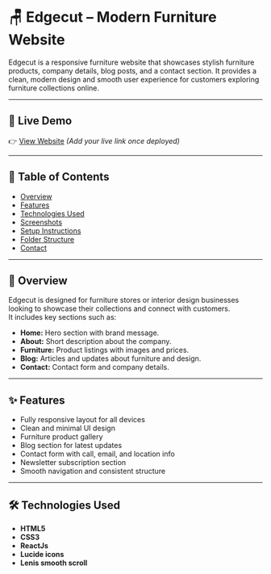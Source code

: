 # 🪑 Edgecut – Modern Furniture Website

Edgecut is a responsive furniture website that showcases stylish furniture products, company details, blog posts, and a contact section. It provides a clean, modern design and smooth user experience for customers exploring furniture collections online.

---

## 🚀 Live Demo

👉 [View Website](#) _(Add your live link once deployed)_

---

## 📖 Table of Contents

- [Overview](#overview)
- [Features](#features)
- [Technologies Used](#technologies-used)
- [Screenshots](#screenshots)
- [Setup Instructions](#setup-instructions)
- [Folder Structure](#folder-structure)
- [Contact](#contact)

---

## 🧾 Overview

Edgecut is designed for furniture stores or interior design businesses looking to showcase their collections and connect with customers.  
It includes key sections such as:

- **Home:** Hero section with brand message.
- **About:** Short description about the company.
- **Furniture:** Product listings with images and prices.
- **Blog:** Articles and updates about furniture and design.
- **Contact:** Contact form and company details.

---

## ✨ Features

- Fully responsive layout for all devices
- Clean and minimal UI design
- Furniture product gallery
- Blog section for latest updates
- Contact form with call, email, and location info
- Newsletter subscription section
- Smooth navigation and consistent structure

---

## 🛠️ Technologies Used

- **HTML5**
- **CSS3**
- **ReactJs**
- **Lucide icons**
- **Lenis smooth scroll**
